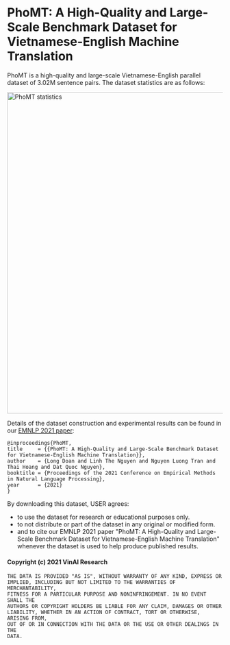 # PhoMT: A High-Quality and Large-Scale Benchmark Dataset for Vietnamese-English Machine Translation


PhoMT is a high-quality and large-scale Vietnamese-English parallel dataset of 3.02M sentence pairs. The dataset statistics are as follows:

<img width="750" alt="PhoMT statistics" src="https://user-images.githubusercontent.com/2412555/139051008-43966c7c-5ebc-4906-b656-7ac36ade1c52.png">

Details of the dataset construction and experimental results can be found in our [EMNLP 2021 paper](https://arxiv.org/abs/2110.12199):

	@inproceedings{PhoMT,
    title     = {{PhoMT: A High-Quality and Large-Scale Benchmark Dataset for Vietnamese-English Machine Translation}},
    author    = {Long Doan and Linh The Nguyen and Nguyen Luong Tran and Thai Hoang and Dat Quoc Nguyen},
    booktitle = {Proceedings of the 2021 Conference on Empirical Methods in Natural Language Processing},
    year      = {2021}
    }

By downloading this dataset, USER agrees:
-   to use the dataset for research or educational purposes only.
-   to not distribute or part of the dataset in any original or modified form.
-   and to cite our EMNLP 2021 paper "PhoMT: A High-Quality and Large-Scale Benchmark Dataset for Vietnamese-English Machine Translation" whenever the dataset is used to help produce published results.

#### Copyright (c) 2021 VinAI Research

	THE DATA IS PROVIDED "AS IS", WITHOUT WARRANTY OF ANY KIND, EXPRESS OR
	IMPLIED, INCLUDING BUT NOT LIMITED TO THE WARRANTIES OF MERCHANTABILITY,
	FITNESS FOR A PARTICULAR PURPOSE AND NONINFRINGEMENT. IN NO EVENT SHALL THE
	AUTHORS OR COPYRIGHT HOLDERS BE LIABLE FOR ANY CLAIM, DAMAGES OR OTHER
	LIABILITY, WHETHER IN AN ACTION OF CONTRACT, TORT OR OTHERWISE, ARISING FROM,
	OUT OF OR IN CONNECTION WITH THE DATA OR THE USE OR OTHER DEALINGS IN THE
	DATA.